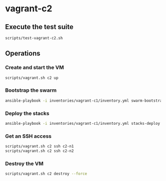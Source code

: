 # vagrant-c2

## Execute the test suite

```bash
scripts/test-vagrant-c2.sh
```

## Operations

### Create and start the VM

```bash
scripts/vagrant.sh c2 up
```

### Bootstrap the swarm

```bash
ansible-playbook -i inventories/vagrant-c1/inventory.yml swarm-bootstrap.yml
```

### Deploy the stacks

```bash
ansible-playbook -i inventories/vagrant-c1/inventory.yml stacks-deploy.yml
```

### Get an SSH access

```bash
scripts/vagrant.sh c2 ssh c2-n1
scripts/vagrant.sh c2 ssh c2-n2
```

### Destroy the VM

```bash
scripts/vagrant.sh c2 destroy --force
```
